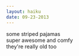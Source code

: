 ```yaml
---
layout: haiku
date: 09-23-2013
---
```


some striped pajamas<br>
super awesome and comfy<br>
they're really old too
